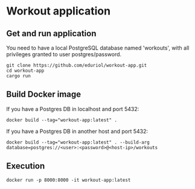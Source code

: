 # Workout application

## Get and run application
You need to have a local PostgreSQL database named 'workouts', with all privileges granted to user postgres/password.
```
git clone https://github.com/eduriol/workout-app.git
cd workout-app
cargo run
```

## Build Docker image
If you have a Postgres DB in localhost and port 5432: 
```
docker build --tag="workout-app:latest" .
```
If you have a Postgres DB in another host and port 5432:
```
docker build --tag="workout-app:latest" . --build-arg database=postgres://<user>:<password>@<host-ip>/workouts
```
## Execution
```
docker run -p 8000:8000 -it workout-app:latest
```